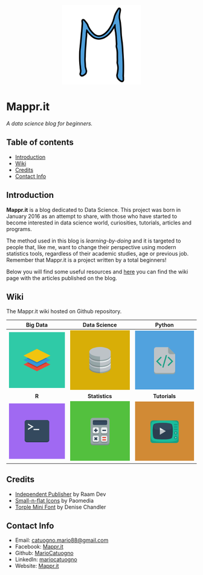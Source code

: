 <br/>
<p align="center">
  <img src="https://raw.githubusercontent.com/MarioCatuogno/Mappr.it/master/graphics/favicon.png" width="210" />
</p>

# Mappr.it
*A data science blog for beginners.*

## Table of contents

* [Introduction](#introduction)
* [Wiki](#wiki)
* [Credits](#credits)
* [Contact Info](#contact-info)

## Introduction

**Mappr.it** is a blog dedicated to Data Science. This project was born in January 2016 as an attempt to share, with those who have started to become interested in data science world, curiosities, tutorials, articles and programs.

The method used in this blog is *learning-by-doing* and it is targeted to people that, like me, want to change their perspective using modern statistics tools, regardless of their academic studies, age or previous job. Remember that Mappr.it is a project written by a total beginners!

Below you will find some useful resources and [here](https://github.com/MarioCatuogno/Mappr.it/wiki) you can find the wiki page with the articles published on the blog.

## Wiki

The Mappr.it wiki hosted on Github repository.

| **Big Data** | **Data Science** | **Python** |
| :---: | :---: | :---: |
| <a href="https://github.com/MarioCatuogno/Mappr.it/wiki/Big-Data">![Big Data](https://raw.githubusercontent.com/MarioCatuogno/Mappr.it/master/graphics/wiki_bigdata.png) | <a href="https://github.com/MarioCatuogno/Mappr.it/wiki/Data-Science">![Data Science](https://raw.githubusercontent.com/MarioCatuogno/Mappr.it/master/graphics/wiki_data_science.png)</a> | <a href="https://github.com/MarioCatuogno/Mappr.it/wiki/Python">![Python](https://raw.githubusercontent.com/MarioCatuogno/Mappr.it/master/graphics/wiki_python.png) |
| **R** | **Statistics** | **Tutorials** |
| <a href="https://github.com/MarioCatuogno/Mappr.it/wiki/R">![R](https://raw.githubusercontent.com/MarioCatuogno/Mappr.it/master/graphics/wiki_r.png) | <a href="https://github.com/MarioCatuogno/Mappr.it/wiki/Statistics">![Statistics](https://raw.githubusercontent.com/MarioCatuogno/Mappr.it/master/graphics/wiki_statistics.png) | <a href="https://github.com/MarioCatuogno/Mappr.it/wiki/Tutorials">![Tutorials](https://raw.githubusercontent.com/MarioCatuogno/Mappr.it/master/graphics/wiki_tutorials.png) |

## Credits

* [Independent Publisher](http://independentpublisher.me) by Raam Dev
* [Small-n-flat Icons](http://paomedia.github.io/small-n-flat/) by Paomedia
* [Torple Mini Font](http://www.denisechandler.com) by Denise Chandler

## Contact Info

* Email: [catuogno.mario88@gmail.com](mailto:catuogno.mario88@gmail.com)
* Facebook: [Mappr.it](https://www.facebook.com/mappr.it/)
* Github: [MarioCatuogno](https://github.com/MarioCatuogno)
* LinkedIn: [mariocatuogno](https://it.linkedin.com/in/mariocatuogno)
* Website: [Mappr.it](http://mappr.it)
